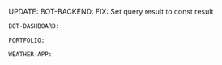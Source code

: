 UPDATE:
    BOT-BACKEND:
      FIX: Set query result to const result

    BOT-DASHBOARD:

    PORTFOLIO:

    WEATHER-APP:
